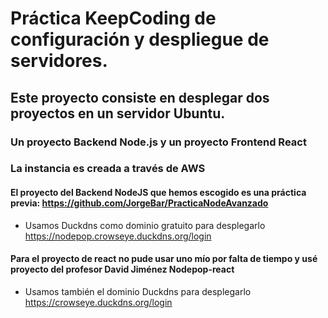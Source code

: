 # Práctica KeepCoding de configuración y despliegue de servidores.

## Este proyecto consiste en desplegar dos proyectos en un servidor Ubuntu. 
### Un proyecto Backend Node.js y un proyecto Frontend React

### La instancia es creada a través de AWS

#### El proyecto del Backend NodeJS que hemos escogido es una práctica previa: https://github.com/JorgeBar/PracticaNodeAvanzado
* Usamos Duckdns como dominio gratuito para desplegarlo https://nodepop.crowseye.duckdns.org/login

#### Para el proyecto de react  no pude usar uno mío por falta de tiempo y usé  proyecto del profesor David Jiménez Nodepop-react
* Usamos también el dominio Duckdns para desplegarlo https://crowseye.duckdns.org/login
